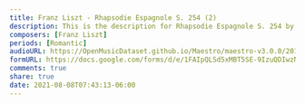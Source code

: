```yaml
---
title: Franz Liszt - Rhapsodie Espagnole S. 254 (2)
description: This is the description for Rhapsodie Espagnole S. 254 by Franz Liszt
composers: [Franz Liszt]
periods: [Romantic]
audioURL: https://OpenMusicDataset.github.io/Maestro/maestro-v3.0.0/2018/MIDI-Unprocessed_Recital1-3_MID--AUDIO_02_R1_2018_wav--2.midi
formURL: https://docs.google.com/forms/d/e/1FAIpQLSd5xMBT5SE-9IzuQDIwzN_GfcFUC22MCjfSfXACEqh2R5fRXA/viewform
comments: true
share: true
date: 2021-08-08T07:43:13-06:00
---
```

